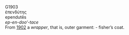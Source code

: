 G1903  
ἐπενδύτης  
ependutēs  
*ep-en-doo‘-tace*  
From [1902](g1902) a *wrapper*, that is, outer garment: - fisher’s
coat.  
